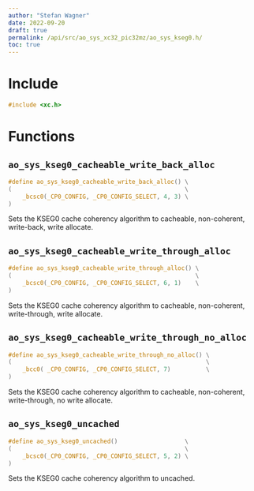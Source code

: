 ```yaml
---
author: "Stefan Wagner"
date: 2022-09-20
draft: true
permalink: /api/src/ao_sys_xc32_pic32mz/ao_sys_kseg0.h/
toc: true
---
```


# Include

```c
#include <xc.h>
```

# Functions

## `ao_sys_kseg0_cacheable_write_back_alloc`

```c
#define ao_sys_kseg0_cacheable_write_back_alloc() \
(                                                 \
    _bcsc0(_CP0_CONFIG, _CP0_CONFIG_SELECT, 4, 3) \
)
```

Sets the KSEG0 cache coherency algorithm to cacheable, non-coherent, write-back, write allocate.

## `ao_sys_kseg0_cacheable_write_through_alloc`

```c
#define ao_sys_kseg0_cacheable_write_through_alloc() \
(                                                    \
    _bcsc0(_CP0_CONFIG, _CP0_CONFIG_SELECT, 6, 1)    \
)
```

Sets the KSEG0 cache coherency algorithm to cacheable, non-coherent, write-through, write allocate.

## `ao_sys_kseg0_cacheable_write_through_no_alloc`

```c
#define ao_sys_kseg0_cacheable_write_through_no_alloc() \
(                                                       \
    _bcc0( _CP0_CONFIG, _CP0_CONFIG_SELECT, 7)          \
)
```

Sets the KSEG0 cache coherency algorithm to cacheable, non-coherent, write-through, no write allocate.

## `ao_sys_kseg0_uncached`

```c
#define ao_sys_kseg0_uncached()                   \
(                                                 \
    _bcsc0(_CP0_CONFIG, _CP0_CONFIG_SELECT, 5, 2) \
)
```

Sets the KSEG0 cache coherency algorithm to uncached.
